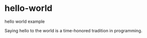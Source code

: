 # hello-world
hello world example

Saying hello to the world is a time-honored tradition in programming.
